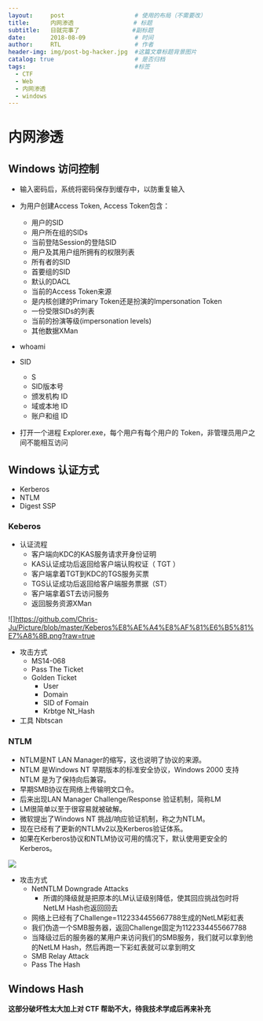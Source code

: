 ```yaml
---
layout:     post                    # 使用的布局（不需要改）
title:      内网渗透                 # 标题
subtitle:   日就完事了               #副标题
date:       2018-08-09              # 时间
author:     RTL                     # 作者
header-img: img/post-bg-hacker.jpg  #这篇文章标题背景图片
catalog: true                       # 是否归档
tags:                               #标签
  - CTF
  - Web
  - 内网渗透
  - windows
---
```


# 内网渗透

## Windows 访问控制

- 输入密码后，系统将密码保存到缓存中，以防重复输入
- 为用户创建Access Token, Access Token包含：
  - 用户的SID
  - 用户所在组的SIDs
  - 当前登陆Session的登陆SID
  - 用户及其用户组所拥有的权限列表
  - 所有者的SID
  - 首要组的SID
  - 默认的DACL
  - 当前的Access Token来源
  - 是内核创建的Primary Token还是扮演的Impersonation Token
  - 一份受限SIDs的列表
  - 当前的扮演等级(impersonation levels)
  - 其他数据XMan

- whoami
- SID
  - S
  - SID版本号
  - 颁发机构 ID
  - 域或本地 ID
  - 账户和组 ID

- 打开一个进程 Explorer.exe，每个用户有每个用户的 Token，非管理员用户之间不能相互访问

## Windows 认证方式

- Kerberos
- NTLM
- Digest SSP

### Keberos

- 认证流程
  - 客户端向KDC的KAS服务请求开身份证明
  - KAS认证成功后返回给客户端认购权证（ TGT ）
  - 客户端拿着TGT到KDC的TGS服务买票
  - TGS认证成功后返回给客户端服务票据（ST）
  - 客户端拿着ST去访问服务
  - 返回服务资源XMan

![]https://github.com/Chris-Ju/Picture/blob/master/Keberos%E8%AE%A4%E8%AF%81%E6%B5%81%E7%A8%8B.png?raw=true

- 攻击方式
  - MS14-068
  - Pass The Ticket
  - Golden Ticket
    - User
    - Domain
    - SID of Fomain
    - Krbtge Nt_Hash
- 工具 Nbtscan

### NTLM

- NTLM是NT LAN Manager的缩写，这也说明了协议的来源。
- NTLM 是Windows NT 早期版本的标准安全协议，Windows 2000 支持NTLM 是为了保持向后兼容。
- 早期SMB协议在网络上传输明文口令。
- 后来出现LAN Manager Challenge/Response 验证机制，简称LM
- LM很简单以至于很容易就被破解。
- 微软提出了Windows NT 挑战/响应验证机制，称之为NTLM。
- 现在已经有了更新的NTLMv2以及Kerberos验证体系。
- 如果在Kerberos协议和NTLM协议可用的情况下，默认使用更安全的Kerberos。

![](![]https://github.com/Chris-Ju/Picture/blob/master/NTLM%E8%AE%A4%E8%AF%81%E6%B5%81%E7%A8%8B.png?raw=true)

- 攻击方式
  - NetNTLM Downgrade Attacks
    - 所谓的降级就是把原本的LM认证级别降低，使其回应挑战包时将NetLM Hash也返回回去
  - 网络上已经有了Challenge=1122334455667788生成的NetLM彩虹表
  - 我们伪造一个SMB服务器，返回Challenge固定为1122334455667788
  - 当降级过后的服务器的某用户来访问我们的SMB服务，我们就可以拿到他的NetLM Hash，然后再跑一下彩虹表就可以拿到明文
  - SMB Relay Attack
  - Pass The Hash

## Windows Hash

**这部分破坏性太大加上对 CTF 帮助不大，待我技术学成后再来补充**